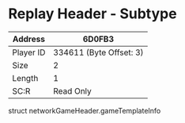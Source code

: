 #  Replay Header - Subtype
Address   | 6D0FB3
----------|-------------
Player ID | 334611 (Byte Offset: 3)
Size 	  | 2
Length 	  | 1
SC:R      | Read Only

struct networkGameHeader.gameTemplateInfo
